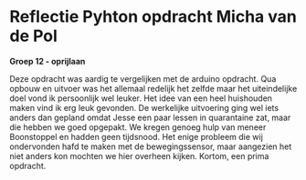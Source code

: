 # Reflectie Pyhton opdracht Micha van de Pol
**Groep 12 - oprijlaan**

Deze opdracht was aardig te vergelijken met de arduino opdracht. Qua opbouw en uitvoer was het allemaal redelijk het zelfde maar het uiteindelijke doel vond ik persoonlijk wel leuker. Het idee van een heel huishouden maken vind ik erg leuk gevonden. De werkelijke uitvoering ging wel iets anders dan gepland omdat Jesse een paar lessen in quarantaine zat, maar die hebben we goed opgepakt. We kregen genoeg hulp van meneer Boonstoppel en hadden geen tijdsnood. Het enige probleem die wij ondervonden hafd te maken met de bewegingssensor, maar aangezien het niet anders kon mochten we hier overheen kijken. Kortom, een prima opdracht.
